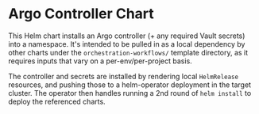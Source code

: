 # Argo Controller Chart
This Helm chart installs an Argo controller (+ any required Vault secrets) into
a namespace. It's intended to be pulled in as a local dependency by other charts
under the `orchestration-workflows/` template directory, as it requires inputs
that vary on a per-env/per-project basis.

The controller and secrets are installed by rendering local `HelmRelease` resources,
and pushing those to a helm-operator deployment in the target cluster. The operator
then handles running a 2nd round of `helm install` to deploy the referenced charts.
